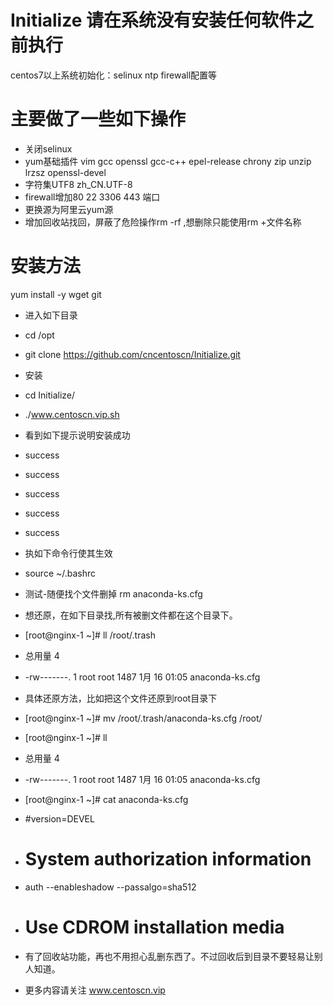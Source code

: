 # Initialize 请在系统没有安装任何软件之前执行
centos7以上系统初始化：selinux ntp firewall配置等

# 主要做了一些如下操作

- 关闭selinux
- yum基础插件 vim  gcc  openssl gcc-c++ epel-release  chrony zip unzip  lrzsz  openssl-devel
- 字符集UTF8   zh_CN.UTF-8
- firewall增加80 22 3306 443 端口
- 更换源为阿里云yum源
- 增加回收站找回，屏蔽了危险操作rm -rf ,想删除只能使用rm +文件名称
# 安装方法

yum install -y wget git

- 进入如下目录

- cd /opt
- git clone https://github.com/cncentoscn/Initialize.git

- 安装
- cd Initialize/
- ./www.centoscn.vip.sh 

- 看到如下提示说明安装成功

- success
- success
- success
- success
- success

- 执如下命令行使其生效
- source ~/.bashrc

- 测试-随便找个文件删掉
rm anaconda-ks.cfg

- 想还原，在如下目录找,所有被删文件都在这个目录下。
- [root@nginx-1 ~]# ll /root/.trash 
- 总用量 4
- -rw-------. 1 root root 1487 1月  16 01:05 anaconda-ks.cfg

- 具体还原方法，比如把这个文件还原到root目录下
- [root@nginx-1 ~]# mv /root/.trash/anaconda-ks.cfg /root/
- [root@nginx-1 ~]# ll
- 总用量 4
- -rw-------. 1 root root 1487 1月  16 01:05 anaconda-ks.cfg
- [root@nginx-1 ~]# cat anaconda-ks.cfg 
- #version=DEVEL
- # System authorization information
- auth --enableshadow --passalgo=sha512
- # Use CDROM installation media

- 有了回收站功能，再也不用担心乱删东西了。不过回收后到目录不要轻易让别人知道。
- 更多内容请关注 www.centoscn.vip
